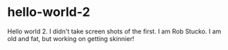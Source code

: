 # hello-world-2
Hello world 2. I didn't take screen shots of the first.
I am Rob Stucko. I am old and fat, but working on getting skinnier!
